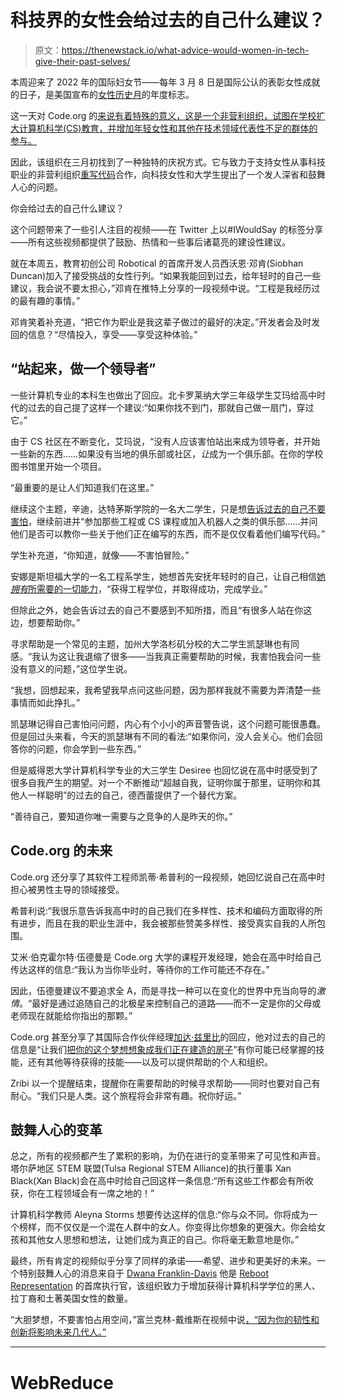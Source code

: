# 科技界的女性会给过去的自己什么建议？

> 原文：<https://thenewstack.io/what-advice-would-women-in-tech-give-their-past-selves/>

本周迎来了 2022 年的国际妇女节——每年 3 月 8 日是国际公认的表彰女性成就的日子，是美国宣布的[女性历史月](https://www.womenshistory.org/womens-history/womens-history-month)的年度标志。

这一天对 Code.org 的[来说有着特殊的意义，这是一个非营利组织，试图在学校扩大计算机科学(CS)教育，并增加年轻女性和其他在技术领域代表性不足的群体的参与。](https://code.org/)

因此，该组织在三月初找到了一种独特的庆祝方式。它与致力于支持女性从事科技职业的非营利组织[重写代码](https://rewritingthecode.org/)合作，向科技女性和大学生提出了一个发人深省和鼓舞人心的问题。

你会给过去的自己什么建议？

这个问题带来了一些引人注目的视频——在 Twitter 上以#IWouldSay 的标签分享——所有这些视频都提供了鼓励、热情和一些事后诸葛亮的建设性建议。

就在本周五，教育初创公司 Robotical 的首席开发人员西沃恩·邓肯(Siobhan Duncan)加入了接受挑战的女性行列。“如果我能回到过去，给年轻时的自己一些建议，我会说不要太担心，”邓肯在推特上分享的一段视频中说。“工程是我经历过的最有趣的事情。”

邓肯笑着补充道，“把它作为职业是我这辈子做过的最好的决定。”开发者会及时发回的信息？“尽情投入，享受——享受这种体验。”

## “站起来，做一个领导者”

一些计算机专业的本科生也做出了回应。北卡罗莱纳大学三年级学生艾玛给高中时代的过去的自己提了这样一个建议:“如果你找不到门，那就自己做一扇门，穿过它。”

由于 CS 社区在不断变化，艾玛说，“没有人应该害怕站出来成为领导者，并开始一些新的东西……如果没有当地的俱乐部或社区，*让*成为一个俱乐部。在你的学校图书馆里开始一个项目。

“最重要的是让人们知道我们在这里。”

继续这个主题，辛迪，达特茅斯学院的一名大二学生，只是想[告诉过去的自己不要害怕](https://twitter.com/codeorg/status/1501920945665150976)，继续前进并“参加那些工程或 CS 课程或加入机器人之类的俱乐部……并问他们是否可以教你一些关于他们正在编写的东西，而不是仅仅看着他们编写代码。”

学生补充道，“你知道，就像——不害怕冒险。”

安娜是斯坦福大学的一名工程系学生，她想首先安抚年轻时的自己，让自己相信[她*拥有*所需要的一切能力](https://twitter.com/codeorg/status/1499776814281072640)，“获得工程学位，并取得成功，完成学业。”

但除此之外，她会告诉过去的自己不要感到不知所措，而且“有很多人站在你这边，想要帮助你。”

寻求帮助是一个常见的主题，加州大学洛杉矶分校的大二学生凯瑟琳也有同感。“我认为这让我退缩了很多——当我真正需要帮助的时候，我害怕我会问一些没有意义的问题，”这位学生说。

“我想，回想起来，我希望我早点问这些问题，因为那样我就不需要为弄清楚一些事情而如此挣扎。”

凯瑟琳记得自己害怕问问题，内心有个小小的声音警告说，这个问题可能很愚蠢。但是回过头来看，今天的凯瑟琳有不同的看法:“如果你问，没人会关心。他们会回答你的问题，你会学到一些东西。”

但是威得恩大学计算机科学专业的大三学生 Desiree 也回忆说在高中时感受到了很多自我产生的期望。对一个不断推动“超越自我，证明你属于那里，证明你和其他人一样聪明”的过去的自己，德西蕾提供了一个替代方案。

“善待自己，要知道你唯一需要与之竞争的人是昨天的你。”

## Code.org 的未来

Code.org 还分享了其软件工程师凯蒂·希普利的一段视频，她回忆说自己在高中时担心被男性主导的领域接受。

希普利说:“我很乐意告诉我高中时的自己我们在多样性、技术和编码方面取得的所有进步，而且在我的职业生涯中，我会被那些赞美多样性、接受真实自我的人所包围。

艾米·伯克霍尔特·伍德曼是 Code.org 大学的课程开发经理，她会在高中时给自己传达这样的信息:“我认为当你毕业时，等待你的工作可能还不存在。”

因此，伍德曼建议不要追求全 A，而是寻找一种可以在变化的世界中充当向导的*激情*。“最好是通过追随自己的北极星来控制自己的道路——而不一定是你的父母或老师现在就能给你指出的那颗。”

Code.org 甚至分享了其国际合作伙伴经理[加达·兹里比](https://www.linkedin.com/in/ghadazribi)的回应，他对过去的自己的信息是“让我们[把你的这个梦想想象成我们正在建造的房子](https://twitter.com/codeorg/status/1501558658475433985)”有你可能已经掌握的技能，还有其他等待获得的技能——以及可以提供帮助的个人和组织。

Zribi 以一个提醒结束，提醒你在需要帮助的时候寻求帮助——同时也要对自己有耐心。“我们只是人类。这个旅程将会非常有趣。祝你好运。”

## 鼓舞人心的变革

总之，所有的视频都产生了累积的影响，为仍在进行的变革带来了可见性和声音。塔尔萨地区 STEM 联盟(Tulsa Regional STEM Alliance)的执行董事 Xan Black(Xan Black)会在高中时给自己回这样一条信息:“所有这些工作都会有所收获，你在工程领域会有一席之地的！”

计算机科学教师 Aleyna Storms 想要传达这样的信息:“你与众不同。你将成为一个榜样，而不仅仅是一个混在人群中的女人。你变得比你想象的更强大。你会给女孩和其他女人思想和想法，让她们成为真正的自己。你将毫无歉意地是你。”

最终，所有肯定的视频似乎分享了同样的承诺——希望、进步和更美好的未来。一个特别鼓舞人心的消息来自于 [Dwana Franklin-Davis](https://www.linkedin.com/in/dwanafdavis) 他是 [Reboot Representation](https://www.rebootrepresentation.org/about-the-coalition/) 的首席执行官，该组织致力于增加获得计算机科学学位的黑人、拉丁裔和土著美国女性的数量。

“大胆梦想，不要害怕占用空间，”富兰克林-戴维斯在视频中说[，“因为你的韧性和创新将影响未来几代人。”](https://twitter.com/DFranklinDavis/status/1501287631941881857)

* * *

# WebReduce

<svg xmlns:xlink="http://www.w3.org/1999/xlink" viewBox="0 0 68 31" version="1.1"><title>Group</title> <desc>Created with Sketch.</desc></svg>